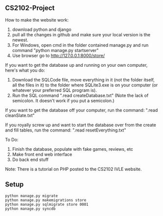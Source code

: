 CS2102-Project
--
How to make the website work:
1. download python and django
2. pull all the changes in github and make sure your local version is the newest.
3. For Windows, open cmd in the folder contained manage.py and run command "python manage.py startserver"
4. Use browser go to http://127.0.0.1:8000/store/

If you want to get the database up and running on your own computer, here's what you do:

1. Download the SQLCode file, move everything in it (not the folder itself, all the files in it) to the folder where SQLite3.exe is on your computer (or whatever your preferred SQL program is).
2. Run the SQL command ".read createDatabase.txt"    (Note the lack of semicolon. It doesn't work if you put a semicolon.)


If you want to get the database off your computer, run the command: ".read cleanSlate.txt"

If you royally screw up and want to start the database over from the create and fill tables, run the command: ".read resetEverything.txt"


To Do: 
1. Finish the database, populate with fake games, reviews, etc 
2. Make front end web interface 
3. Do back end stuff

Note: There is a tutorial on PHP posted to the CS2102 IVLE website.

Setup
--
```
python manage.py migrate
python manage.py makemigrations store
python manage.py sqlmigrate store 0001
python manage.py syncdb
```



